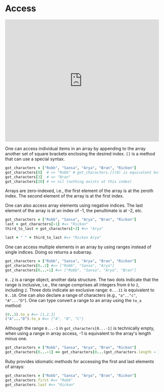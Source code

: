 # Access

<iframe src="https://player.vimeo.com/video/182448670?rel=0&autoplay=1" width="100%" height="400px" frameborder="0" webkitallowfullscreen="" mozallowfullscreen="" allowfullscreen="" style="line-height: 1.6em;" rel="line-height: 1.6em;"></iframe>

One can access individual items in an array by appending to the array another
set of square brackets enclosing the desired index. `[]` is a method that can
use a special syntax.

```ruby
got_characters = ["Robb", "Sansa", "Arya", "Bran", "Rickon"]
got_characters[0]  # => "Robb" # got_characters.[](0) is equivalent but uglier
got_characters[3]  # => "Bran"
got_characters[20] # => nil (nothing exists at this index)
```

Arrays are zero-indexed, i.e., the first element of the array is at the zeroth
index. The second element of the array is at the first index.

One can also access array elements using negative indices. The last element of
the array is at an index of -1, the penultimate is at -2, etc.

```ruby
got_characters = ["Robb", "Sansa", "Arya", "Bran", "Rickon"]
last = got_characters[-1] #=> "Rickon"
third_to_last = got_characters[-3] #=> "Arya"

last + " " + third_to_last #=> "Rickon Arya"
```

One can access multiple elements in an array by using ranges instead of single
indices. Doing so returns a subarray.

```ruby
got_characters = ["Robb", "Sansa", "Arya", "Bran", "Rickon"]
got_characters[0..2] #=> ["Robb", "Sansa", "Arya"]
got_characters[0...-1] #=> ["Robb", "Sansa", "Arya", "Bran"]
```

`0..2` is a range object, another data structure. The two dots indicate that the
range is inclusive, i.e., the range comprises all integers from `0` to `2`,
including `2`. Three dots indicate an exclusive range: `0...11` is equivalent to
`0..10`. One can also declare a range of characters (e.g., `"a".."c"`,
`"A"..."D"`). One can type convert a range to an array using the `to_a` method:

```ruby
(0..3).to_a #=> [1,2,3]
("A"..."D").to_a #=> ["A", "B", "C"]
```

Although the range `0...-1` in `got_characters[0...-1]` is technically empty,
when using a range in array access, -1 is equivalent to the array's length minus
one.

```ruby
got_characters = ["Robb", "Sansa", "Arya", "Bran", "Rickon"]
got_characters[0...-1] == got_characters[0...(got_characters.length - 1)] #=> true
```

Ruby provides idiomatic methods for accessing the first and last elements of
arrays:

```ruby
got_characters = ["Robb", "Sansa", "Arya", "Bran", "Rickon"]
got_characters.first #=> "Robb"
got_characters.last #=> "Rickon"
```
